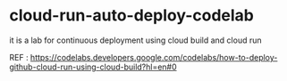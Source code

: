 # cloud-run-auto-deploy-codelab
it is a lab for continuous deployment using cloud build and cloud run

REF : https://codelabs.developers.google.com/codelabs/how-to-deploy-github-cloud-run-using-cloud-build?hl=en#0
